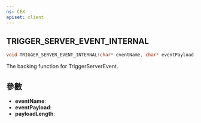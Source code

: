 ```yaml
---
ns: CFX
apiset: client
---
```

## TRIGGER_SERVER_EVENT_INTERNAL

```c
void TRIGGER_SERVER_EVENT_INTERNAL(char* eventName, char* eventPayload, int payloadLength);
```

The backing function for TriggerServerEvent.

## 參數
* **eventName**: 
* **eventPayload**: 
* **payloadLength**: 

